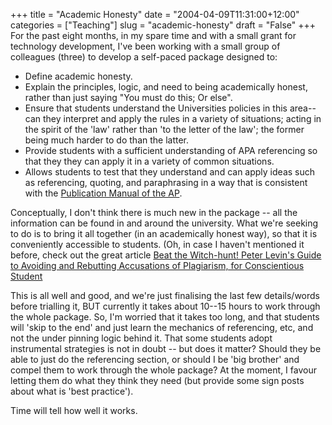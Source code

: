 +++
title = "Academic Honesty"
date = "2004-04-09T11:31:00+12:00"
categories = ["Teaching"]
slug = "academic-honesty"
draft = "False"
+++
For the past eight months, in my spare time and with a small grant for
technology development, I've been working with a small group of
colleagues (three) to develop a self-paced package designed to:

- Define academic honesty.
- Explain the principles, logic, and need to being academically
honest, rather than just saying "You must do this; Or else".
- Ensure that students understand the Universities policies in
this area--can they interpret and apply the rules in a variety of
situations; acting in the spirit of the 'law' rather than 'to the
letter of the law'; the former being much harder to do than the
latter.
- Provide students with a sufficient understanding of APA referencing 
so that they they can apply it in a variety of common situations.
- Allows students to test that they understand and can apply ideas
such as referencing, quoting, and paraphrasing in a way that is
consistent with the
[Publication Manual of the AP](https://www.apa.org).

Conceptually, I don't think there is much new in the package -- all
the information can be found in and around the university. What
we're seeking to do is to bring it all together (in an academically
honest way), so that it is conveniently accessible to students.
(Oh, in case I haven't mentioned it before, check out the great
article [Beat the Witch-hunt! Peter Levin's Guide to Avoiding and
Rebutting Accusations of Plagiarism, for Conscientious
Student](https://www.study-skills.net/)

This is all well and good, and we're just finalising the last few
details/words before trialling it, BUT
currently it takes about 10--15 hours to work through the whole
package. So, I'm worried that it takes too long, and that students
will 'skip to the end' and just learn the mechanics of
referencing, etc, and not the under pinning logic behind it.
That some students adopt instrumental strategies is not in doubt --
but does it matter? Should they be able to just do the referencing
section, or should I be 'big brother' and compel them to work through
the whole package? At the moment, I favour letting them do what they
think they need (but provide some sign posts about what is 'best
practice').

Time will tell how well it works.

